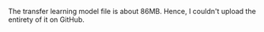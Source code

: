 The transfer learning model file is about 86MB. Hence, I couldn't upload the entirety of it on GitHub.  
